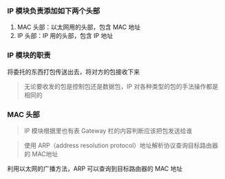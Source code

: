 ### IP 模块负责添加如下两个头部

1. MAC 头部：以太网用的头部，包含 MAC 地址
2. IP 头部：IP 用的头部，包含 IP 地址

### IP 模块的职责

将委托的东西打包传送出去，将对方的包接收下来

> 无论要收发的包是控制包还是数据包，IP 对各种类型的包的手法操作都是相同的

### MAC 头部

> IP 模块根据里也有表 Gateway 栏的内容判断应该把包发送给谁

> 使用 ARP（address resolution protocol）地址解析协议查询目标路由器的 MAC地址

利用以太网的广播方法，ARP 可以查询到目标路由器的 MAC 地址